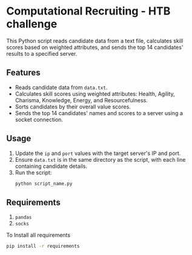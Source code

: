 # Computational Recruiting - HTB challenge

This Python script reads candidate data from a text file, calculates skill scores based on weighted attributes, and sends the top 14 candidates' results to a specified server.

## Features
- Reads candidate data from `data.txt`.
- Calculates skill scores using weighted attributes: Health, Agility, Charisma, Knowledge, Energy, and Resourcefulness.
- Sorts candidates by their overall value scores.
- Sends the top 14 candidates' names and scores to a server using a socket connection.

## Usage
1. Update the `ip` and `port` values with the target server's IP and port.
2. Ensure `data.txt` is in the same directory as the script, with each line containing candidate details.
3. Run the script:
   ```bash
   python script_name.py

## Requirements
1. `pandas`
2. `socks`

To Install all requirements
```bash
pip install -r requirements